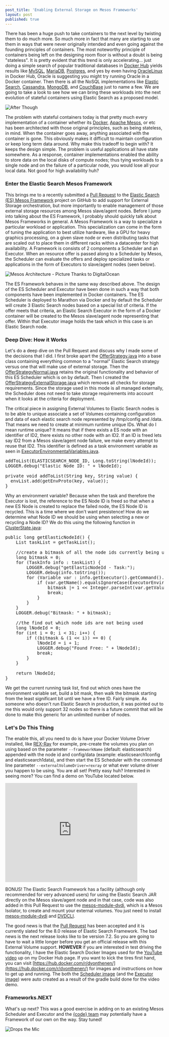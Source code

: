 ```yaml
---
post_title: 'Enabling External Storage on Mesos Frameworks'
layout: post
published: true
---
```

There has been a huge push to take containers to the next level by twisting them to do much more. So much more in fact that many are starting to use them in ways that were never originally intended and even going against the founding principles of containers. The most noteworthy principle of containers being left on the designing room floor is without a doubt is being "stateless". It is pretty evident that this trend is only accelerating... just doing a simple search of popular traditional databases in [Docker Hub](https://hub.docker.com/) yields results like [MySQL](https://hub.docker.com/_/mysql/), [MariaDB](https://hub.docker.com/_/mariadb/), [Postgres](https://hub.docker.com/_/postgres/), and yes by even having [OracleLinux](https://hub.docker.com/_/oraclelinux/) in Docker Hub, Oracle is suggesting you might try running Oracle in a Docker container. Then there is all the NoSQL implementations like [Elastic Search](https://hub.docker.com/_/elasticsearch/), [Cassandra](https://hub.docker.com/_/cassandra/), [MongoDB](https://hub.docker.com/_/mongo/), and [CouchBase](https://hub.docker.com/_/couchbase/) just to name a few. We are going to take a look to see how we can bring these workloads into the next evolution of stateful containers using Elastic Search as a proposed model.

![After Though](https://raw.githubusercontent.com/dvonthenen/blog/master/images/afterthought.jpg)

 The problem with stateful containers today is that pretty much every implementation of a container whether its [Docker](http://www.docker.com/), [Apache Mesos](http://mesos.apache.org/), or etc has been architected with those original principles, such as being stateless, in mind. When the container goes away, anything associated with the container is gone. This obviously makes it difficult to maintain configuration or keep long term data around. Why make this tradeoff to begin with? It keeps the design simple. The problem is useful applications all have state somewhere. As a response, container implementations enabled the ability to store data on the local disks of compute nodes; thus tying workloads to a single node and on the failure of a particular node, you would lose all your local data. Not good for high availability huh?

### Enter the Elastic Search Mesos Framework

 This brings me to a recently submitted a [Pull Request](https://github.com/mesos/elasticsearch/pull/489) to the [Elastic Search (ES) Mesos Framework](https://github.com/mesos/elasticsearch) project on GitHub to add support for External Storage orchestration, but more importantly to enable management of those external storage resources among Mesos slave/agent nodes. Before I jump into talking about the ES Framework, I probably should quickly talk about Mesos Frameworks in general. A Mesos Framework is a way to specialize a particular workload or application. This specialization can come in the form of tuning the application to best utilize hardware, like a GPU for heavy graphics processing, on a given slave node or even distributing tasks that are scaled out to place them in different racks within a datacenter for high availability. A Framework is consists of 2 components a Scheduler and an Executor. When an resource offer is passed along to a Scheduler by Mesos, the Scheduler can evaluate the offers and deploy specialized tasks or applications in the form of Executors to slave/agent nodes (seen below).

![Mesos Architecture - Picture Thanks to DigitalOcean](https://raw.githubusercontent.com/dvonthenen/blog/master/images/mesos_architecture.png)

The ES Framework behaves in the same way described above. The design of the ES Scheduler and Executor have been done in such a way that both components have been implemented in Docker containers. The ES Scheduler is deployed to Marathon via Docker and by default the Scheduler will create 3 Elastic Search nodes based on a special list of criteria. If the offer meets that criteria, an Elastic Search Executor in the form of a Docker container will be created to the Mesos slave/agent node representing that offer. Within that Executor image holds the task which in this case is an Elastic Search node.

### Deep Dive: How it Works

Let's do a deep dive on the Pull Request and discuss why I made some of the decisions that I did. I first broke apart the [OfferStrategy.java](https://github.com/dvonthenen/elasticsearch/blob/feature/externalvolumesupport/scheduler/src/main/java/org/apache/mesos/elasticsearch/scheduler/OfferStrategy.java) into a base class containing everything common to a "normal" Elastic Search strategy versus one that will make use of external storage. Then the [OfferStrategyNormal.java](https://github.com/dvonthenen/elasticsearch/blob/feature/externalvolumesupport/scheduler/src/main/java/org/apache/mesos/elasticsearch/scheduler/OfferStrategyNormal.java) retains the original functionality and behavior of this ES Scheduler which is on by default. Then I created the [OfferStrategyExternalStorage.java](https://github.com/dvonthenen/elasticsearch/blob/feature/externalvolumesupport/scheduler/src/main/java/org/apache/mesos/elasticsearch/scheduler/OfferStrategyExternalStorage.java) which removes all checks for storage requirements. Since the storage used in this mode is all managed externally, the Scheduler does not need to take storage requirements into account when it looks at the criteria for deployment.

The critical piece in assigning External Volumes to Elastic Search nodes is to be able to unique associate a set of Volumes containing configuration and data of each elastic search node represented by /tmp/config and /data. That means we need to create at minimum runtime unique IDs. What do I mean runtime unique? It means that if there exists a ES node with an identifier of ID2, there exists no other node with an ID2. If an ID is freed lets say ID2 from a Mesos slave/agent node failure, we make every attempt to reuse that ID2. This identifier is defined as a task environment variable as seen in [ExecutorEnvironmentalVariables.java](https://github.com/dvonthenen/elasticsearch/blob/feature/externalvolumesupport/scheduler/src/main/java/org/apache/mesos/elasticsearch/scheduler/configuration/ExecutorEnvironmentalVariables.java).

<pre>
addToList(ELASTICSEARCH_NODE_ID, Long.toString(lNodeId));
LOGGER.debug("Elastic Node ID: " + lNodeId);

private void addToList(String key, String value) {
  envList.add(getEnvProto(key, value));
}
</pre>

Why an environment variable? Because when the task and therefore the Executor is lost, the reference to the ES Node ID is freed so that when a new ES Node is created to replace the failed node, the ES Node ID is recycled. This is a time where we don't want presistence! How do we determine what Node ID we should be using when selecting a new or recycling a Node ID? We do this using the following function in [ClusterState.java](https://github.com/dvonthenen/elasticsearch/blob/feature/externalvolumesupport/scheduler/src/main/java/org/apache/mesos/elasticsearch/scheduler/state/ClusterState.java):

<pre>
public long getElasticNodeId() {
    List<TaskInfo> taskList = getTaskList();

    //create a bitmask of all the node ids currently being used
    long bitmask = 0;
    for (TaskInfo info : taskList) {
        LOGGER.debug("getElasticNodeId - Task:");
        LOGGER.debug(info.toString());
        for (Variable var : info.getExecutor().getCommand().getEnvironment().getVariablesList()) {
            if (var.getName().equalsIgnoreCase(ExecutorEnvironmentalVariables.ELASTICSEARCH_NODE_ID)) {
                bitmask |= 1 << Integer.parseInt(var.getValue()) - 1;
                break;
            }
        }
    }
    LOGGER.debug("Bitmask: " + bitmask);

    //the find out which node ids are not being used
    long lNodeId = 0;
    for (int i = 0; i < 31; i++) {
        if ((bitmask & (1 << i)) == 0) {
            lNodeId = i + 1;
            LOGGER.debug("Found Free: " + lNodeId);
            break;
        }
    }

    return lNodeId;
}
</pre>

We get the current running task list, find out which ones have the environment variable set, build a bit mask, then walk the bitmask starting from the least significant bit until we have a free ID. Fairly simple. As someone who doesn't run Elastic Search in production, it was pointed out to me this would only support 32 nodes so there is a future commit that will be done to make this generic for an unlimited number of nodes.

### Let's Do This Thing

The enable this, all you need to do is have your Docker Volume Driver installed, like [REX-Ray](https://github.com/emccode/rexray) for example, pre-create the volumes you plan on using based on the parameter `--frameworkName` (default: elasticsearch) appended with the node id and config/data (example: elasticsearch1config and elasticsearch1data), and then start the ES Scheduler with the command line parameter `--externalVolumeDriver=rexray` or what ever volume driver you happen to be using. You are all set! Pretty easy huh? Interested in seeing more? You can find a demo on YouTube located below.

 <iframe width="420" height="315" src="https://www.youtube.com/embed/0dhlcft9aWc" frameborder="0" allowfullscreen></iframe>

BONUS! The Elastic Search Framework has a facility (although only recommended for very advanced users) for using the Elastic Search JAR directly on the Mesos slave/agent node and in that case, code was also added in this Pull Request to use the [mesos-module-dvdi](https://github.com/emccode/mesos-module-dvdi), which is a Mesos Isolator, to create and mount your external volumes. You just need to install [mesos-module-dvdi](https://github.com/emccode/mesos-module-dvdi) and [DVDCLI](https://github.com/emccode/dvdcli).

The good news is that the [Pull Request](https://github.com/mesos/elasticsearch/issues/490) has been accepted and it is currently slated for the 8.0 release of Elastic Search Framework. The bad news is the next release looks like to be version 7.2. So you are going to have to wait a little longer before you get an official release with this External Volume support. **HOWEVER** if you are interested in test driving the functionality, I have the Elastic Search Docker Images used for the [YouTube video](https://youtu.be/0dhlcft9aWc) up on my Docker Hub page. If you want to kick the tires first hand, you can visit [https://hub.docker.com/r/dvonthenen/](https://hub.docker.com/r/dvonthenen/) for images and instructions on how to get up and running. The both the [Scheduler image](https://hub.docker.com/r/dvonthenen/elasticsearch-scheduler/) (and the [Executor image](https://hub.docker.com/r/dvonthenen/elasticsearch-executor/)) were auto created as a result of the gradle build done for the video demo.

### Frameworks.NEXT

What's up next? This was a good exercise in adding on to an existing Mesos Scheduler and Executor and the [{code} team](http://emccode.github.io/) may potentially have a Framework of our own on the way. Stay tuned!

![Drops the Mic](https://raw.githubusercontent.com/dvonthenen/blog/master/images/micdrop.jpg)
